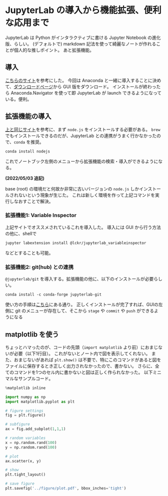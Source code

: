 # JupyterLab の導入から機能拡張、便利な応用まで

JupyterLab は Python がインタラクティブに書ける Jupyter Notebook の進化版、らしい。
(デフォルトで) markdown 記法を使って綺麗なノートが作れることが個人的な推しポイント。
あと拡張機能。

## 導入

[こちらのサイト](https://ai-inter1.com/jupyter-lab/#st-toc-h-2)を参考にした。
今回は Anaconda と一緒に導入することに決めて、[ダウンロードページ](https://www.anaconda.com/download/)から GUI 版をダウンロード。
インストールが終わったら Anaconda.Navigator を使って即 JupyterLab が launch できるようになっている。便利。

## 拡張機能の導入

[上と同じサイト](https://ai-inter1.com/jupyter-lab/#st-toc-h-2)を参考に、まず `node.js` をインストールする必要がある。
`brew` でもインストールできるのだが、JupyterLab との連携がうまく行かなかったので、`conda` を推奨。

```shell
conda install nodejs
```

これでノートブック左側のメニューから拡張機能の検索・導入ができるようになる。

**(2022/05/03 追記)**

base (root) の環境だと何故か非常に古いバージョンの `node.js` しかインストールされないという現象が生じた。
これは新しく環境を作って上記コマンドを実行しなおすことで解決。

### 拡張機能1: Variable Inspector

上記サイトでオススメされているこれを導入した。
導入には GUI から行う方法の他に、shellで

    jupyter labextension install @lckr/jupyterlab_variableinspector

などとすることも可能。

### 拡張機能2: git(hub) との連携

`@jupyterlab/git` を導入する。拡張機能の他に、以下のインストールが必要らしい。

    conda install -c conda-forge jupyterlab-git

使い方の手順は[こちら](https://qiita.com/cleeeear/items/2fa90aded84e90f9bff5)にある通り。
正しくインストールが完了すれば、GUIの左側に git のメニューが存在して、そこから `stage` や `commit` や `push` ができるようになる

## matplotlib を使う

ちょっとハマったのが、コードの先頭（`import matplotlib` より前）におまじないが必要（以下1行目）。
これがないとノート内で図を表示してくれない。
また、おまじないがあれば `plt.show()` は不要で、特にこのコマンドがあると図をファイルに保存するとき正しく出力されなかったので、書かない。
さらに、全てのコマンドを1つのセル内に書かないと図は正しく作られなかった。
以下ミニマルなサンプルコード。

```python
%matplotlib inline

import numpy as np
import matplotlib.pyplot as plt

# figure settings
fig = plt.figure()

# subfigure
ax = fig.add_subplot(1,1,1)

# random variables
x = np.random.rand(100)
y = np.random.rand(100)

# plot
ax.scatter(x, y)

# show
plt.tight_layout()

# save figure
plt.savefig('../figure/plot.pdf', bbox_inches='tight')
```
